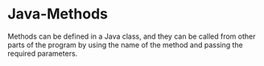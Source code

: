 # Java-Methods
Methods can be defined in a Java class, and they can be called from other parts of the program by using the name of the method and passing the required parameters.

